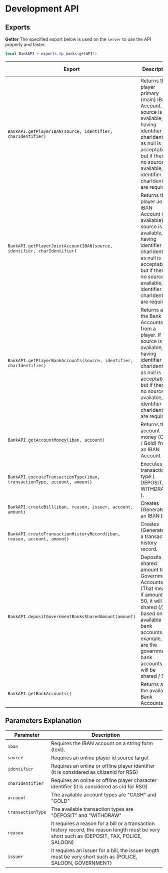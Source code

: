 # Development API

## Exports

**Getter**
The specified export below is used on the `server` to use the API properly and faster.

```lua
local BankAPI = exports.tp_banks:getAPI()
```

| Export                                                                    | Description                                                                                                                                                                                                                | Returned Type |
|---------------------------------------------------------------------------|----------------------------------------------------------------------------------------------------------------------------------------------------------------------------------------------------------------------------|---------------|
| `BankAPI.getPlayerIBAN(source, identifier, charIdentifier)`               | Returns the player primary (main) IBAN Account. If source is available, having identifier and charIdentifier as null is acceptable but if there is no source available, identifier and charIdentifier are required.        | String        |
| `BankAPI.getPlayerJointAccountIBAN(source, identifier, charIdentifier)`   | Returns the player Joint IBAN Account (if available). If source is available, having identifier and charIdentifier as null is acceptable but if there is no source available, identifier and charIdentifier are required.  | String        |
| `BankAPI.getPlayerBankAccounts(source, identifier, charIdentifier)`       | Returns all the Bank Accounts from a player. If source is available, having identifier and charIdentifier as null is acceptable but if there is no source available, identifier and charIdentifier are required.           | Table         |
| `BankAPI.getAccountMoney(iban, account)`                                  | Returns the account money (Cash / Gold) from an IBAN Account.                                                                                                                                                              | Integer       |
| `BankAPI.executeTransactionType(iban, transactionType, account, amount)`  | Executes transaction type ( DEPOSIT, WITHDRAW ).                                                                                                                                                                           | N/A           |
| `BankAPI.createBill(iban, reason, issuer, account, amount)`               | Creates (Generates) an IBAN bill.                                                                                                                                                                                          | N/A           |
| `BankAPI.createTransactionHistoryRecord(iban, reason, account, amount)`   | Creates (Generates) a transaction history record.                                                                                                                                                                          | N/A           |
| `BankAPI.depositGovernmentBanksSharedAmount(amount)`                      | Deposits a shared amount to all Government Accounts (That means, if amount is 50, it will shared (/) based on the available bank accounts, for example, if 5 are the government bank accounts, it will be shared / 5.      | N/A           |
| `BankAPI.getBankAccounts()`                                               | Returns all the available Bank Accounts.                                                                                                                                                                                   | Table         |


## Parameters Explanation

| Parameter                                                                          | Description                                                                                                                                  |
|------------------------------------------------------------------------------------|----------------------------------------------------------------------------------------------------------------------------------------------|
| `iban`                                                                             | Requires the IBAN account on a string form (text).                                                                                           | 
| `source`                                                                           | Requires an online player id source target                                                                                                   | 
| `identifier`                                                                       | Requires an online or offline player identifier (it is considered as citizenid for RSG)                                                      | 
| `charIdentifier`                                                                   | Requires an online or offline player character identifier (it is considered as cid for RSG)                                                  | 
| `account`                                                                          | The available account types are "CASH" and "GOLD"                                                                                            | 
| `transactionType`                                                                  | The available transaction types are "DEPOSIT" and "WITHDRAW"                                                                                 | 
| `reason`                                                                           | It requires a reason for a bill or a transaction history record, the reason length must be very short such as (DEPOSIT, TAX, POLICE, SALOON) | 
| `issuer`                                                                           | It requires an issuer for a bill, the issuer length must be very short such as (POLICE, SALOON, GOVERNMENT)                                  | 
